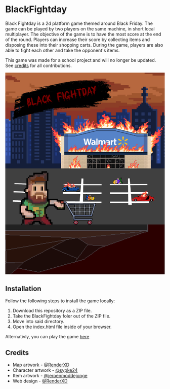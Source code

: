 # BlackFightday
Black Fightday is a 2d platform game themed around Black Friday. The game can be played by two players on the same machine, in short local multiplayer. The objective of the game is to have the most score at the end of the round. Players can increase their score by collecting items and disposing these into their shopping carts. During the game, players are also able to fight each other and take the opponent's items.

This game was made for a school project and will no longer be updated. See [credits](#credits) for all contributions.

![](https://github.com/Bloedarend/BlackFightday/blob/master/media/images/black-fightday-poster.png?raw=true)

## Installation
Follow the following steps to install the game locally:
1) Download this repository as a ZIP file.
2) Take the BlackFightday foler out of the ZIP file.
3) Move into said directory.
4) Open the index.html file inside of your browser.

Alternativly, you can play the game <a href="https://bloedarend.github.io/BlackFightday/index.html" target="_blank">here</a>

## <a name="credits"></a>Credits
- Map artwork - [@RenderXD](https://github.com/RenderXD)
- Character artwork - [@sypke24](https://github.com/sypke24)
- Item artwork - [@jeroenmoddejonge](https://github.com/jeroenmoddejonge)
- Web design - [@RenderXD](https://github.com/RenderXD)